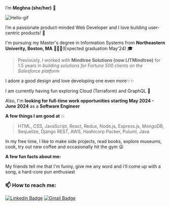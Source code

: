 

I’m **Meghna (she/her)** 🤗 

![Hello-gif](https://media.giphy.com/media/cJSDRt8csBx0A7YFfh/giphy.gif)

I’m a passionate product-minded Web Developer and I love building user-centric products! 🎯

I'm pursuing my Master's degree in Information Systems from **Northeastern Univerity, Boston, MA** 👩🏽‍🎓(Expected graduation May'24) 🎓

> Previously, I worked with **Mindtree Solutions (now LITMindtree)** for 1.5 years in *building solutions for Fortune 500 clients on the Salesforce platform*

I adore a good design and love developing one even more✨✨ 

I am currently having fun exploring Cloud (Terraform) and GraphQL 👀

 Also, I'm **looking for full-time work opportunities starting May 2024 - June 2024** as a **Software Engineer**

**A few things I am good at** 💥
> HTML, CSS, JavaScript, React, Redux, Node.js, Express.js, MongoDB, Sequelize, Django REST, AWS, Hashicorp Packer, Pulumi, Java

In my free time, I like to make side projects, read books, explore museums, cook, try out new coffee and occasionally hit the gym 😜

**A few fun facts about me:**

My friends tell me that I'm funny, give me any word and i'll come up with a song, a hard-core pun enthusiast

###  📫 How to reach me:

[![Linkedin Badge](https://img.shields.io/badge/-MeghnaAllam-blue?style=flat-square&logo=Linkedin&logoColor=white&link=https://www.linkedin.com/in/meghnareddyallam/)](https://www.linkedin.com/in/meghnareddyallam/)
[![Gmail Badge](https://img.shields.io/badge/Gmail-c14438?style=flat-square&logo=Gmail&logoColor=white&link=mailto:rmeghana04@gmail.com)](mailto:rmeghana04@gmail.com)


